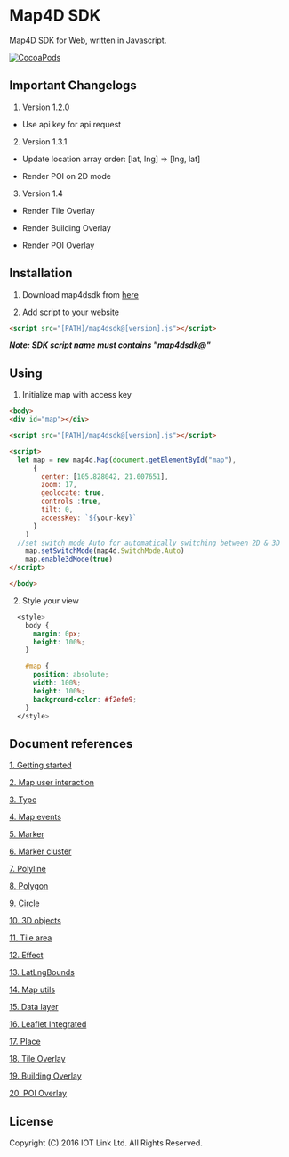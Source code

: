 # Map4D SDK

Map4D SDK for Web, written in Javascript.

[![CocoaPods](https://raw.githubusercontent.com/iotlinkadmin/map4d-web-sdk/master/sdk/map4dweb.png)](https://map4d.vn) 

## Important Changelogs

1. Version 1.2.0

- Use api key for api request

2. Version 1.3.1

- Update location array order: [lat, lng] => [lng, lat]

- Render POI on 2D mode

3. Version 1.4

- Render Tile Overlay

- Render Building Overlay

- Render POI Overlay

## Installation

1. Download map4dsdk from [here](https://github.com/map4d/map4d-web-sdk/blob/master/sdk/map4dsdk%401.4.0.prod.js)


2. Add script to your website
```html
<script src="[PATH]/map4dsdk@[version].js"></script>
```

***Note: SDK script name must contains "map4dsdk@"***

## Using

1. Initialize map with access key

```html
<body>
<div id="map"></div>

<script src="[PATH]/map4dsdk@[version].js"></script>

<script>
  let map = new map4d.Map(document.getElementById("map"),
      {
        center: [105.828042, 21.007651],
        zoom: 17,
        geolocate: true,
        controls :true,
        tilt: 0,        
        accessKey: `${your-key}`
      }
    )
  //set switch mode Auto for automatically switching between 2D & 3D
	map.setSwitchMode(map4d.SwitchMode.Auto)
	map.enable3dMode(true)
</script>

</body>
```

2. Style your view

```css
  <style>
	body {
	  margin: 0px;
	  height: 100%;
	}

	#map {
	  position: absolute;
	  width: 100%;
	  height: 100%;
	  background-color: #f2efe9;
	}
  </style>
  ```

## Document references
[1. Getting started](docs/vi/1.4/0-getting-started.md) 

[2. Map user interaction](docs/vi/1.4/1-map-user-interaction.md) 

[3. Type](docs/vi/1.4/2-type.md)

[4. Map events](docs/vi/1.4/3-map-events.md)

[5. Marker](docs/vi/1.4/4-marker.md)

[6. Marker cluster](https://github.com/iotlinkadmin/map4d-web-sdk/tree/master/docs/vi/1.4/5-marker-cluster.md)

[7. Polyline](docs/vi/1.4/6-polyline.md)

[8. Polygon](docs/vi/1.4/7-polygon.md)

[9. Circle](docs/vi/1.4/8-circle.md)

[10. 3D objects](docs/vi/1.4/9-3d-objects.md)

[11. Tile area](docs/vi/1.4/10-tile-area.md)

[12. Effect](docs/vi/1.4/11-effect-map.md)

[13. LatLngBounds](docs/vi/1.4/12-lat-lng-bounds.md)

[14. Map utils](docs/vi/1.4/13-map-utils.md)

[15. Data layer](docs/vi/1.4/14-data-layer.md)

[16. Leaflet Integrated](docs/vi/1.4/15-leaflet-integrated.md)

[17. Place](docs/vi/1.4/16-place.md)

[18. Tile Overlay](docs/vi/1.4/17-tile-overlay.md)

[19. Building Overlay](docs/vi/1.4/18-building-overlay.md)

[20. POI Overlay](docs/vi/1.4/19-poi-overlay.md)

License
-------

Copyright (C) 2016 IOT Link Ltd. All Rights Reserved.
